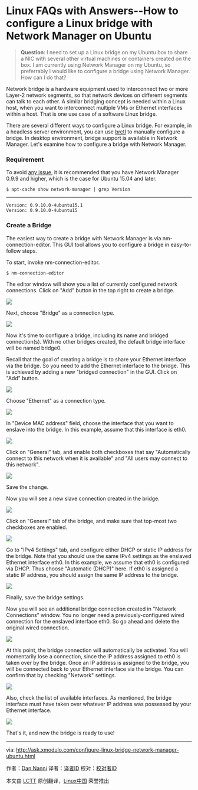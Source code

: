 Linux FAQs with Answers--How to configure a Linux bridge with Network Manager on Ubuntu
================================================================================
> **Question**: I need to set up a Linux bridge on my Ubuntu box to share a NIC with several other virtual machines or containers created on the box. I am currently using Network Manager on my Ubuntu, so preferrably I would like to configure a bridge using Network Manager. How can I do that? 

Network bridge is a hardware equipment used to interconnect two or more Layer-2 network segments, so that network devices on different segments can talk to each other. A similar bridging concept is needed within a Linux host, when you want to interconnect multiple VMs or Ethernet interfaces within a host. That is one use case of a software Linux bridge.

There are several different ways to configure a Linux bridge. For example, in a headless server environment, you can use [brctl][1] to manually configure a bridge. In desktop environment, bridge support is available in Network Manager. Let's examine how to configure a bridge with Network Manager.

### Requirement ###

To avoid [any issue][2], it is recommended that you have Network Manager 0.9.9 and higher, which is the case for Ubuntu 15.04 and later.

    $ apt-cache show network-manager | grep Version 

----------

    Version: 0.9.10.0-4ubuntu15.1
    Version: 0.9.10.0-4ubuntu15

### Create a Bridge ###

The easiest way to create a bridge with Network Manager is via nm-connection-editor. This GUI tool allows you to configure a bridge in easy-to-follow steps.

To start, invoke nm-connection-editor.

    $ nm-connection-editor

The editor window will show you a list of currently configured network connections. Click on "Add" button in the top right to create a bridge.

![](https://farm9.staticflickr.com/8781/17139502730_c3ca920f7f.jpg)

Next, choose "Bridge" as a connection type.

![](https://farm9.staticflickr.com/8873/17301102406_4f75133391_z.jpg)

Now it's time to configure a bridge, including its name and bridged connection(s). With no other bridges created, the default bridge interface will be named bridge0.

Recall that the goal of creating a bridge is to share your Ethernet interface via the bridge. So you need to add the Ethernet interface to the bridge. This is achieved by adding a new "bridged connection" in the GUI. Click on "Add" button.

![](https://farm9.staticflickr.com/8876/17327069755_52f1d81f37_z.jpg)

Choose "Ethernet" as a connection type.

![](https://farm9.staticflickr.com/8832/17326664591_632a9001da_z.jpg)

In "Device MAC address" field, choose the interface that you want to enslave into the bridge. In this example, assume that this interface is eth0.

![](https://farm9.staticflickr.com/8842/17140820559_07a661f30c_z.jpg)

Click on "General" tab, and enable both checkboxes that say "Automatically connect to this network when it is available" and "All users may connect to this network".

![](https://farm8.staticflickr.com/7776/17325199982_801290e172_z.jpg)

Save the change.

Now you will see a new slave connection created in the bridge.

![](https://farm8.staticflickr.com/7674/17119624667_6966b1147e_z.jpg)

Click on "General" tab of the bridge, and make sure that top-most two checkboxes are enabled.

![](https://farm8.staticflickr.com/7715/17301102276_4266a1e41d_z.jpg)

Go to "IPv4 Settings" tab, and configure either DHCP or static IP address for the bridge. Note that you should use the same IPv4 settings as the enslaved Ethernet interface eth0. In this example, we assume that eth0 is configured via DHCP. Thus choose "Automatic (DHCP)" here. If eth0 is assigned a static IP address, you should assign the same IP address to the bridge.

![](https://farm8.staticflickr.com/7737/17140820469_99955cf916_z.jpg)

Finally, save the bridge settings.

Now you will see an additional bridge connection created in "Network Connections" window. You no longer need a previously-configured wired connection for the enslaved interface eth0. So go ahead and delete the original wired connection.

![](https://farm9.staticflickr.com/8700/17140820439_272a6d5c4e.jpg)

At this point, the bridge connection will automatically be activated. You will momentarily lose a connection, since the IP address assigned to eth0 is taken over by the bridge. Once an IP address is assigned to the bridge, you will be connected back to your Ethernet interface via the bridge. You can confirm that by checking "Network" settings.

![](https://farm8.staticflickr.com/7742/17325199902_9ceb67ddc1_c.jpg)

Also, check the list of available interfaces. As mentioned, the bridge interface must have taken over whatever IP address was possessed by your Ethernet interface.

![](https://farm8.staticflickr.com/7717/17327069605_6143f1bd6a_b.jpg)

That's it, and now the bridge is ready to use!

--------------------------------------------------------------------------------

via: http://ask.xmodulo.com/configure-linux-bridge-network-manager-ubuntu.html

作者：[Dan Nanni][a]
译者：[译者ID](https://github.com/译者ID)
校对：[校对者ID](https://github.com/校对者ID)

本文由 [LCTT](https://github.com/LCTT/TranslateProject) 原创翻译，[Linux中国](https://linux.cn/) 荣誉推出

[a]:http://ask.xmodulo.com/author/nanni
[1]:http://xmodulo.com/how-to-configure-linux-bridge-interface.html
[2]:https://bugs.launchpad.net/ubuntu/+source/network-manager/+bug/1273201